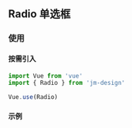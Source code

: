 ## Radio 单选框

### 使用

#### 按需引入

```javascript
import Vue from 'vue'
import { Radio } from 'jm-design'

Vue.use(Radio)
```

#### 示例